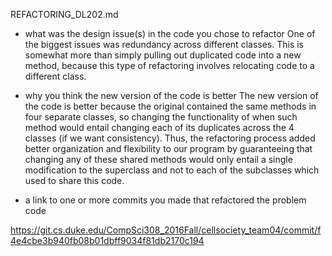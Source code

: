 REFACTORING_DL202.md
 - what was the design issue(s) in the code you chose to refactor
 One of the biggest issues was redundancy across different classes. This is somewhat more than 
 simply pulling out duplicated code into a new method, because this type of refactoring involves 
 relocating code to a different class. 
 
 - why you think the new version of the code is better
 The new version of the code is better because the original contained the same methods in four 
 separate classes, so changing the functionality of when such method would entail changing each of 
 its duplicates across the 4 classes (if we want consistency). Thus, the refactoring process added 
 better organization and flexibility to our program by guaranteeing that changing any of these 
 shared methods would only entail a single modification to the superclass and not to each of the 
 subclasses which used to share this code.
 
 - a link to one or more commits you made that refactored the problem code
 
 https://git.cs.duke.edu/CompSci308_2016Fall/cellsociety_team04/commit/f4e4cbe3b940fb08b01dbff9034f81db2170c194